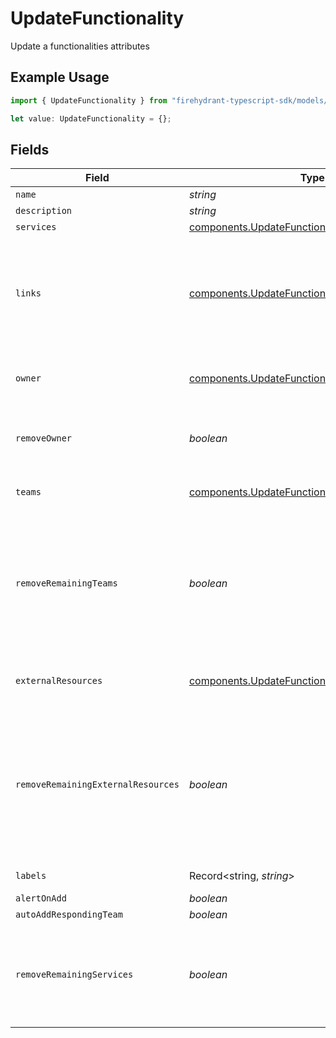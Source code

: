 # UpdateFunctionality

Update a functionalities attributes

## Example Usage

```typescript
import { UpdateFunctionality } from "firehydrant-typescript-sdk/models/components";

let value: UpdateFunctionality = {};
```

## Fields

| Field                                                                                                                                                                                                        | Type                                                                                                                                                                                                         | Required                                                                                                                                                                                                     | Description                                                                                                                                                                                                  |
| ------------------------------------------------------------------------------------------------------------------------------------------------------------------------------------------------------------ | ------------------------------------------------------------------------------------------------------------------------------------------------------------------------------------------------------------ | ------------------------------------------------------------------------------------------------------------------------------------------------------------------------------------------------------------ | ------------------------------------------------------------------------------------------------------------------------------------------------------------------------------------------------------------ |
| `name`                                                                                                                                                                                                       | *string*                                                                                                                                                                                                     | :heavy_minus_sign:                                                                                                                                                                                           | N/A                                                                                                                                                                                                          |
| `description`                                                                                                                                                                                                | *string*                                                                                                                                                                                                     | :heavy_minus_sign:                                                                                                                                                                                           | N/A                                                                                                                                                                                                          |
| `services`                                                                                                                                                                                                   | [components.UpdateFunctionalityService](../../models/components/updatefunctionalityservice.md)[]                                                                                                             | :heavy_minus_sign:                                                                                                                                                                                           | N/A                                                                                                                                                                                                          |
| `links`                                                                                                                                                                                                      | [components.UpdateFunctionalityLink](../../models/components/updatefunctionalitylink.md)[]                                                                                                                   | :heavy_minus_sign:                                                                                                                                                                                           | An array of links to associate with this functionality. This will remove all links not present in the patch. Only acts if 'links' key is included in the payload.                                            |
| `owner`                                                                                                                                                                                                      | [components.UpdateFunctionalityOwner](../../models/components/updatefunctionalityowner.md)                                                                                                                   | :heavy_minus_sign:                                                                                                                                                                                           | An object representing a Team that owns the functionality                                                                                                                                                    |
| `removeOwner`                                                                                                                                                                                                | *boolean*                                                                                                                                                                                                    | :heavy_minus_sign:                                                                                                                                                                                           | If you are trying to remove a team as an owner from a functionality, set this to 'true'                                                                                                                      |
| `teams`                                                                                                                                                                                                      | [components.UpdateFunctionalityTeam](../../models/components/updatefunctionalityteam.md)[]                                                                                                                   | :heavy_minus_sign:                                                                                                                                                                                           | An array of teams to attach to this functionality.                                                                                                                                                           |
| `removeRemainingTeams`                                                                                                                                                                                       | *boolean*                                                                                                                                                                                                    | :heavy_minus_sign:                                                                                                                                                                                           | If set to true, any teams tagged on the service that are not included in the given array will be removed. Set this to true if you want to do a replacement operation for the teams                           |
| `externalResources`                                                                                                                                                                                          | [components.UpdateFunctionalityExternalResource](../../models/components/updatefunctionalityexternalresource.md)[]                                                                                           | :heavy_minus_sign:                                                                                                                                                                                           | An array of external resources to attach to this service.                                                                                                                                                    |
| `removeRemainingExternalResources`                                                                                                                                                                           | *boolean*                                                                                                                                                                                                    | :heavy_minus_sign:                                                                                                                                                                                           | If set to true, any external_resources tagged on the service that are not included in the given array will be removed. Set this to true if you want to do a replacement operation for the external_resources |
| `labels`                                                                                                                                                                                                     | Record<string, *string*>                                                                                                                                                                                     | :heavy_minus_sign:                                                                                                                                                                                           | A hash of label keys and values                                                                                                                                                                              |
| `alertOnAdd`                                                                                                                                                                                                 | *boolean*                                                                                                                                                                                                    | :heavy_minus_sign:                                                                                                                                                                                           | N/A                                                                                                                                                                                                          |
| `autoAddRespondingTeam`                                                                                                                                                                                      | *boolean*                                                                                                                                                                                                    | :heavy_minus_sign:                                                                                                                                                                                           | N/A                                                                                                                                                                                                          |
| `removeRemainingServices`                                                                                                                                                                                    | *boolean*                                                                                                                                                                                                    | :heavy_minus_sign:                                                                                                                                                                                           | Set this to true if you want to remove all of the services that are not included in the services array from the functionality                                                                                |